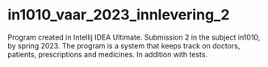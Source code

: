 # in1010_vaar_2023_innlevering_2
Program created in Intellij IDEA Ultimate. Submission 2 in the subject in1010, by spring 2023. The program is a system that keeps track on doctors, patients, prescriptions and medicines. In addition with tests.
